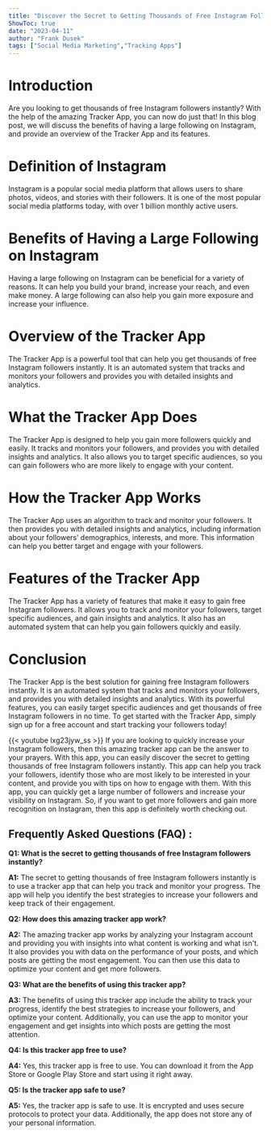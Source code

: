 ```yaml
---
title: "Discover the Secret to Getting Thousands of Free Instagram Followers Instantly with This Amazing Tracker App!"
ShowToc: true 
date: "2023-04-11"
author: "Frank Dusek" 
tags: ["Social Media Marketing","Tracking Apps"]
---
```

# Introduction 
Are you looking to get thousands of free Instagram followers instantly? With the help of the amazing Tracker App, you can now do just that! In this blog post, we will discuss the benefits of having a large following on Instagram, and provide an overview of the Tracker App and its features. 

# Definition of Instagram 
Instagram is a popular social media platform that allows users to share photos, videos, and stories with their followers. It is one of the most popular social media platforms today, with over 1 billion monthly active users.

# Benefits of Having a Large Following on Instagram
Having a large following on Instagram can be beneficial for a variety of reasons. It can help you build your brand, increase your reach, and even make money. A large following can also help you gain more exposure and increase your influence.

# Overview of the Tracker App
The Tracker App is a powerful tool that can help you get thousands of free Instagram followers instantly. It is an automated system that tracks and monitors your followers and provides you with detailed insights and analytics. 

# What the Tracker App Does
The Tracker App is designed to help you gain more followers quickly and easily. It tracks and monitors your followers, and provides you with detailed insights and analytics. It also allows you to target specific audiences, so you can gain followers who are more likely to engage with your content.

# How the Tracker App Works
The Tracker App uses an algorithm to track and monitor your followers. It then provides you with detailed insights and analytics, including information about your followers’ demographics, interests, and more. This information can help you better target and engage with your followers.

# Features of the Tracker App
The Tracker App has a variety of features that make it easy to gain free Instagram followers. It allows you to track and monitor your followers, target specific audiences, and gain insights and analytics. It also has an automated system that can help you gain followers quickly and easily.

# Conclusion
The Tracker App is the best solution for gaining free Instagram followers instantly. It is an automated system that tracks and monitors your followers, and provides you with detailed insights and analytics. With its powerful features, you can easily target specific audiences and get thousands of free Instagram followers in no time. To get started with the Tracker App, simply sign up for a free account and start tracking your followers today!

{{< youtube lxg23jyw_ss >}} 
If you are looking to quickly increase your Instagram followers, then this amazing tracker app can be the answer to your prayers. With this app, you can easily discover the secret to getting thousands of free Instagram followers instantly. This app can help you track your followers, identify those who are most likely to be interested in your content, and provide you with tips on how to engage with them. With this app, you can quickly get a large number of followers and increase your visibility on Instagram. So, if you want to get more followers and gain more recognition on Instagram, then this app is definitely worth checking out.

## Frequently Asked Questions (FAQ) :
**Q1: What is the secret to getting thousands of free Instagram followers instantly?**

**A1:** The secret to getting thousands of free Instagram followers instantly is to use a tracker app that can help you track and monitor your progress. The app will help you identify the best strategies to increase your followers and keep track of their engagement. 

**Q2: How does this amazing tracker app work?**

**A2:** The amazing tracker app works by analyzing your Instagram account and providing you with insights into what content is working and what isn't. It also provides you with data on the performance of your posts, and which posts are getting the most engagement. You can then use this data to optimize your content and get more followers. 

**Q3: What are the benefits of using this tracker app?**

**A3:** The benefits of using this tracker app include the ability to track your progress, identify the best strategies to increase your followers, and optimize your content. Additionally, you can use the app to monitor your engagement and get insights into which posts are getting the most attention. 

**Q4: Is this tracker app free to use?**

**A4:** Yes, this tracker app is free to use. You can download it from the App Store or Google Play Store and start using it right away. 

**Q5: Is the tracker app safe to use?**

**A5:** Yes, the tracker app is safe to use. It is encrypted and uses secure protocols to protect your data. Additionally, the app does not store any of your personal information.


